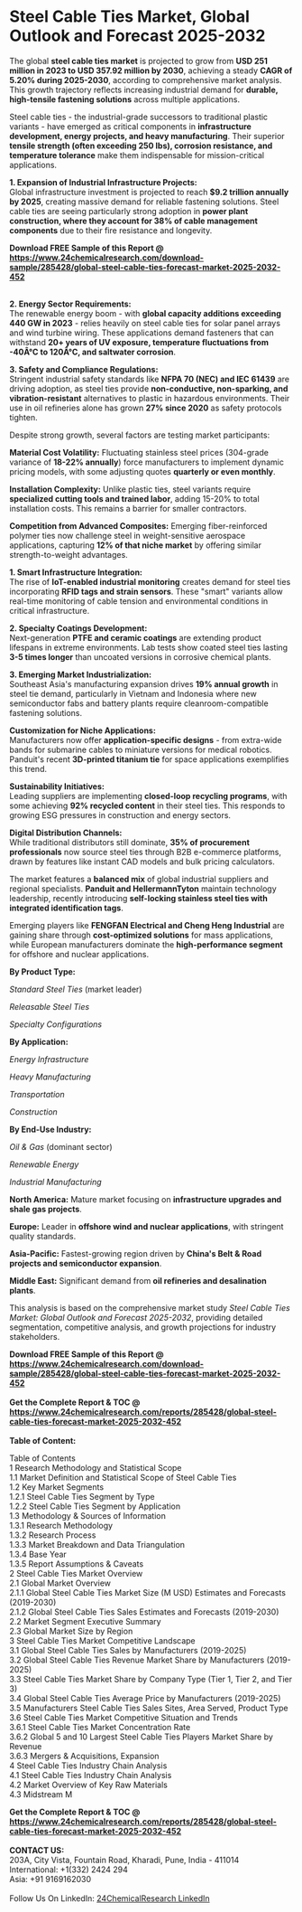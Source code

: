 <h1>Steel Cable Ties Market, Global Outlook and Forecast 2025-2032</h1><p>The global <strong>steel cable ties market</strong> is projected to grow from <strong>USD 251 million in 2023 to USD 357.92 million by 2030</strong>, achieving a steady <strong>CAGR of 5.20% during 2025-2030</strong>, according to comprehensive market analysis. This growth trajectory reflects increasing industrial demand for <strong>durable, high-tensile fastening solutions</strong> across multiple applications.</p><p>Steel cable ties - the industrial-grade successors to traditional plastic variants - have emerged as critical components in <strong>infrastructure development, energy projects, and heavy manufacturing</strong>. Their superior <strong>tensile strength (often exceeding 250 lbs), corrosion resistance, and temperature tolerance</strong> make them indispensable for mission-critical applications.</p><p><strong>1. Expansion of Industrial Infrastructure Projects:</strong><br>
Global infrastructure investment is projected to reach <strong>$9.2 trillion annually by 2025</strong>, creating massive demand for reliable fastening solutions. Steel cable ties are seeing particularly strong adoption in <strong>power plant construction, where they account for 38% of cable management components</strong> due to their fire resistance and longevity.</p><div><b>Download FREE Sample of this Report @ 
            <a href="https://www.24chemicalresearch.com/download-sample/285428/global-steel-cable-ties-forecast-market-2025-2032-452">
            https://www.24chemicalresearch.com/download-sample/285428/global-steel-cable-ties-forecast-market-2025-2032-452</a></b></div><br><p><strong>2. Energy Sector Requirements:</strong><br>
The renewable energy boom - with <strong>global capacity additions exceeding 440 GW in 2023</strong> - relies heavily on steel cable ties for solar panel arrays and wind turbine wiring. These applications demand fasteners that can withstand <strong>20+ years of UV exposure, temperature fluctuations from -40Â°C to 120Â°C, and saltwater corrosion</strong>.</p><p><strong>3. Safety and Compliance Regulations:</strong><br>
Stringent industrial safety standards like <strong>NFPA 70 (NEC) and IEC 61439</strong> are driving adoption, as steel ties provide <strong>non-conductive, non-sparking, and vibration-resistant</strong> alternatives to plastic in hazardous environments. Their use in oil refineries alone has grown <strong>27% since 2020</strong> as safety protocols tighten.</p><p>Despite strong growth, several factors are testing market participants:</p><p><strong>Material Cost Volatility:</strong> Fluctuating stainless steel prices (304-grade variance of <strong>18-22% annually</strong>) force manufacturers to implement dynamic pricing models, with some adjusting quotes <strong>quarterly or even monthly</strong>.</p><p><strong>Installation Complexity:</strong> Unlike plastic ties, steel variants require <strong>specialized cutting tools and trained labor</strong>, adding 15-20% to total installation costs. This remains a barrier for smaller contractors.</p><p><strong>Competition from Advanced Composites:</strong> Emerging fiber-reinforced polymer ties now challenge steel in weight-sensitive aerospace applications, capturing <strong>12% of that niche market</strong> by offering similar strength-to-weight advantages.</p><p><strong>1. Smart Infrastructure Integration:</strong><br>
The rise of <strong>IoT-enabled industrial monitoring</strong> creates demand for steel ties incorporating <strong>RFID tags and strain sensors</strong>. These "smart" variants allow real-time monitoring of cable tension and environmental conditions in critical infrastructure.</p><p><strong>2. Specialty Coatings Development:</strong><br>
Next-generation <strong>PTFE and ceramic coatings</strong> are extending product lifespans in extreme environments. Lab tests show coated steel ties lasting <strong>3-5 times longer</strong> than uncoated versions in corrosive chemical plants.</p><p><strong>3. Emerging Market Industrialization:</strong><br>
Southeast Asia's manufacturing expansion drives <strong>19% annual growth</strong> in steel tie demand, particularly in Vietnam and Indonesia where new semiconductor fabs and battery plants require cleanroom-compatible fastening solutions.</p><p><strong>Customization for Niche Applications:</strong><br>
	Manufacturers now offer <strong>application-specific designs</strong> - from extra-wide bands for submarine cables to miniature versions for medical robotics. Panduit's recent <strong>3D-printed titanium tie</strong> for space applications exemplifies this trend.</p><p><strong>Sustainability Initiatives:</strong><br>
	Leading suppliers are implementing <strong>closed-loop recycling programs</strong>, with some achieving <strong>92% recycled content</strong> in their steel ties. This responds to growing ESG pressures in construction and energy sectors.</p><p><strong>Digital Distribution Channels:</strong><br>
	While traditional distributors still dominate, <strong>35% of procurement professionals</strong> now source steel ties through B2B e-commerce platforms, drawn by features like instant CAD models and bulk pricing calculators.</p><p>The market features a <strong>balanced mix</strong> of global industrial suppliers and regional specialists. <strong>Panduit and HellermannTyton</strong> maintain technology leadership, recently introducing <strong>self-locking stainless steel ties with integrated identification tags</strong>.</p><p>Emerging players like <strong>FENGFAN Electrical and Cheng Heng Industrial</strong> are gaining share through <strong>cost-optimized solutions</strong> for mass applications, while European manufacturers dominate the <strong>high-performance segment</strong> for offshore and nuclear applications.</p><p><strong>By Product Type:</strong></p><p><em>Standard Steel Ties</em> (market leader)</p><p><em>Releasable Steel Ties</em></p><p><em>Specialty Configurations</em></p><p><strong>By Application:</strong></p><p><em>Energy Infrastructure</em></p><p><em>Heavy Manufacturing</em></p><p><em>Transportation</em></p><p><em>Construction</em></p><p><strong>By End-Use Industry:</strong></p><p><em>Oil &amp; Gas</em> (dominant sector)</p><p><em>Renewable Energy</em></p><p><em>Industrial Manufacturing</em></p><p><strong>North America:</strong> Mature market focusing on <strong>infrastructure upgrades and shale gas projects</strong>.</p><p><strong>Europe:</strong> Leader in <strong>offshore wind and nuclear applications</strong>, with stringent quality standards.</p><p><strong>Asia-Pacific:</strong> Fastest-growing region driven by <strong>China's Belt &amp; Road projects and semiconductor expansion</strong>.</p><p><strong>Middle East:</strong> Significant demand from <strong>oil refineries and desalination plants</strong>.</p><p>This analysis is based on the comprehensive market study <em>Steel Cable Ties Market: Global Outlook and Forecast 2025-2032</em>, providing detailed segmentation, competitive analysis, and growth projections for industry stakeholders.</p><div><b>Download FREE Sample of this Report @ 
            <a href="https://www.24chemicalresearch.com/download-sample/285428/global-steel-cable-ties-forecast-market-2025-2032-452">
            https://www.24chemicalresearch.com/download-sample/285428/global-steel-cable-ties-forecast-market-2025-2032-452</a></b></div><br><div><b>Get the Complete Report & TOC @ 
            <a href="https://www.24chemicalresearch.com/reports/285428/global-steel-cable-ties-forecast-market-2025-2032-452">
            https://www.24chemicalresearch.com/reports/285428/global-steel-cable-ties-forecast-market-2025-2032-452</a></b></div><br>
            <b>Table of Content:</b><p>Table of Contents<br />
1 Research Methodology and Statistical Scope<br />
1.1 Market Definition and Statistical Scope of Steel Cable Ties<br />
1.2 Key Market Segments<br />
1.2.1 Steel Cable Ties Segment by Type<br />
1.2.2 Steel Cable Ties Segment by Application<br />
1.3 Methodology & Sources of Information<br />
1.3.1 Research Methodology<br />
1.3.2 Research Process<br />
1.3.3 Market Breakdown and Data Triangulation<br />
1.3.4 Base Year<br />
1.3.5 Report Assumptions & Caveats<br />
2 Steel Cable Ties Market Overview<br />
2.1 Global Market Overview<br />
2.1.1 Global Steel Cable Ties Market Size (M USD) Estimates and Forecasts (2019-2030)<br />
2.1.2 Global Steel Cable Ties Sales Estimates and Forecasts (2019-2030)<br />
2.2 Market Segment Executive Summary<br />
2.3 Global Market Size by Region<br />
3 Steel Cable Ties Market Competitive Landscape<br />
3.1 Global Steel Cable Ties Sales by Manufacturers (2019-2025)<br />
3.2 Global Steel Cable Ties Revenue Market Share by Manufacturers (2019-2025)<br />
3.3 Steel Cable Ties Market Share by Company Type (Tier 1, Tier 2, and Tier 3)<br />
3.4 Global Steel Cable Ties Average Price by Manufacturers (2019-2025)<br />
3.5 Manufacturers Steel Cable Ties Sales Sites, Area Served, Product Type<br />
3.6 Steel Cable Ties Market Competitive Situation and Trends<br />
3.6.1 Steel Cable Ties Market Concentration Rate<br />
3.6.2 Global 5 and 10 Largest Steel Cable Ties Players Market Share by Revenue<br />
3.6.3 Mergers & Acquisitions, Expansion<br />
4 Steel Cable Ties Industry Chain Analysis<br />
4.1 Steel Cable Ties Industry Chain Analysis<br />
4.2 Market Overview of Key Raw Materials<br />
4.3 Midstream M</p><div><b>Get the Complete Report & TOC @ 
            <a href="https://www.24chemicalresearch.com/reports/285428/global-steel-cable-ties-forecast-market-2025-2032-452">
            https://www.24chemicalresearch.com/reports/285428/global-steel-cable-ties-forecast-market-2025-2032-452</a></b></div><br><b>CONTACT US:</b><br>
            203A, City Vista, Fountain Road, Kharadi, Pune, India - 411014<br>
            International: +1(332) 2424 294<br>
            Asia: +91 9169162030 <br><br>
            Follow Us On LinkedIn: <a href="https://www.linkedin.com/company/24chemicalresearch/">24ChemicalResearch LinkedIn</a>
